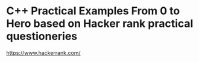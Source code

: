 # C++ Practical Examples From 0 to Hero based on Hacker rank practical questioneries

https://www.hackerrank.com/
